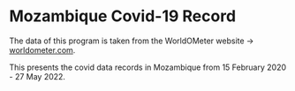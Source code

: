 # Mozambique Covid-19 Record

The data of this program is taken from the WorldOMeter website -> [worldometer.com](https://www.worldometers.info/).

This presents the covid data records in Mozambique from 15 February 2020 - 27 May 2022.